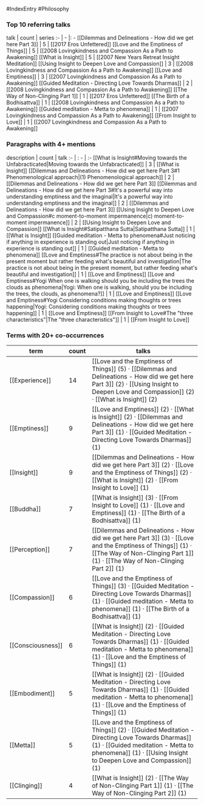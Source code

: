 #IndexEntry #Philosophy

### Top 10 referring talks
talk | count | series
:- | - |: -
[[Dilemmas and Delineations - How did we get here Part 3]] | 5 | [[2017 Eros Unfettered]]
[[Love and the Emptiness of Things]] | 5 | [[2008 Lovingkindness and Compassion As a Path to Awakening]]
[[What is Insight]] | 5 | [[2007 New Years Retreat Insight Meditation]]
[[Using Insight to Deepen Love and Compassion]] | 3 | [[2008 Lovingkindness and Compassion As a Path to Awakening]]
[[Love and Emptiness]] | 3 | [[2007 Lovingkindness and Compassion As a Path to Awakening]]
[[Guided Meditation - Directing Love Towards Dharmas]] | 2 | [[2008 Lovingkindness and Compassion As a Path to Awakening]]
[[The Way of Non-Clinging Part 1]] | 1 | [[2017 Eros Unfettered]]
[[The Birth of a Bodhisattva]] | 1 | [[2008 Lovingkindness and Compassion As a Path to Awakening]]
[[Guided meditation - Metta to phenomena]] | 1 | [[2007 Lovingkindness and Compassion As a Path to Awakening]]
[[From Insight to Love]] | 1 | [[2007 Lovingkindness and Compassion As a Path to Awakening]]

### Paragraphs with 4+ mentions
description | count | talk
:- | : - | :-
[[What is Insight#Moving towards the Unfabracticated\|Moving towards the Unfabracticated]] | 3 | [[What is Insight]]
[[Dilemmas and Delineations - How did we get here Part 3#1 Phenomenological approach\|(1) Phenomenological approach]] | 2 | [[Dilemmas and Delineations - How did we get here Part 3]]
[[Dilemmas and Delineations - How did we get here Part 3#It's a powerful way into understanding emptiness and the imaginal\|It's a powerful way into understanding emptiness and the imaginal]] | 2 | [[Dilemmas and Delineations - How did we get here Part 3]]
[[Using Insight to Deepen Love and Compassion#c moment-to-moment impermanence\|c) moment-to-moment impermanence]] | 2 | [[Using Insight to Deepen Love and Compassion]]
[[What is Insight#Satipatthana Sutta\|Satipatthana Sutta]] | 1 | [[What is Insight]]
[[Guided meditation - Metta to phenomena#Just noticing if anything in experience is standing out\|Just noticing if anything in experience is standing out]] | 1 | [[Guided meditation - Metta to phenomena]]
[[Love and Emptiness#The practice is not about being in the present moment but rather feeding what's beautiful and investigation\|The practice is not about being in the present moment, but rather feeding what's beautiful and investigation]] | 1 | [[Love and Emptiness]]
[[Love and Emptiness#Yogi When one is walking should you be including the trees the clouds as phenomena\|Yogi: When one is walking, should you be including the trees, the clouds, as phenomena?]] | 1 | [[Love and Emptiness]]
[[Love and Emptiness#Yogi Considering conditions making thoughts or trees happening\|Yogi: Considering conditions making thoughts or trees happening]] | 1 | [[Love and Emptiness]]
[[From Insight to Love#The "three characteristics"\|The "three characteristics"]] | 1 | [[From Insight to Love]]

### Terms with 20+ co-occurrences
term | count | talks
-|-|-
[[Experience]] | 14 | <span class="counts">[[Love and the Emptiness of Things]] (5) · [[Dilemmas and Delineations - How did we get here Part 3]] (2) · [[Using Insight to Deepen Love and Compassion]] (2) · [[What is Insight]] (2)</span> 
[[Emptiness]] | 9 | <span class="counts">[[Love and Emptiness]] (2) · [[What is Insight]] (2) · [[Dilemmas and Delineations - How did we get here Part 3]] (1) · [[Guided Meditation - Directing Love Towards Dharmas]] (1)</span> 
[[Insight]] | 9 | <span class="counts">[[Dilemmas and Delineations - How did we get here Part 3]] (2) · [[Love and the Emptiness of Things]] (2) · [[What is Insight]] (2) · [[From Insight to Love]] (1)</span> 
[[Buddha]] | 7 | <span class="counts">[[What is Insight]] (3) · [[From Insight to Love]] (1) · [[Love and Emptiness]] (1) · [[The Birth of a Bodhisattva]] (1)</span> 
[[Perception]] | 7 | <span class="counts">[[Dilemmas and Delineations - How did we get here Part 3]] (3) · [[Love and the Emptiness of Things]] (1) · [[The Way of Non-Clinging Part 1]] (1) · [[The Way of Non-Clinging Part 2]] (1)</span> 
[[Compassion]] | 6 | <span class="counts">[[Love and the Emptiness of Things]] (3) · [[Guided Meditation - Directing Love Towards Dharmas]] (1) · [[Guided meditation - Metta to phenomena]] (1) · [[The Birth of a Bodhisattva]] (1)</span> 
[[Consciousness]] | 6 | <span class="counts">[[What is Insight]] (2) · [[Guided Meditation - Directing Love Towards Dharmas]] (1) · [[Guided meditation - Metta to phenomena]] (1) · [[Love and the Emptiness of Things]] (1)</span> 
[[Embodiment]] | 5 | <span class="counts">[[What is Insight]] (2) · [[Guided Meditation - Directing Love Towards Dharmas]] (1) · [[Guided meditation - Metta to phenomena]] (1) · [[Love and the Emptiness of Things]] (1)</span> 
[[Metta]] | 5 | <span class="counts">[[Love and the Emptiness of Things]] (2) · [[Guided Meditation - Directing Love Towards Dharmas]] (1) · [[Guided meditation - Metta to phenomena]] (1) · [[Using Insight to Deepen Love and Compassion]] (1)</span> 
[[Clinging]] | 4 | <span class="counts">[[What is Insight]] (2) · [[The Way of Non-Clinging Part 1]] (1) · [[The Way of Non-Clinging Part 2]] (1)</span> 

